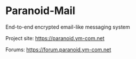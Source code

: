 # Paranoid-Mail
End-to-end encrypted email-like messaging system

Project site:
https://paranoid.ym-com.net

Forums:
https://forum.paranoid.ym-com.net
